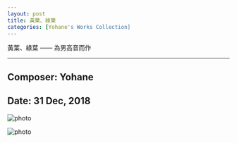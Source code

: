 ```yaml
---
layout: post
title: 黃葉、綠葉
categories: [Yohane's Works Collection]
---
```

黃葉、綠葉 —— 為男高音而作

----

## Composer: Yohane

## Date: 31 Dec, 2018

![photo](/maples/assets/Leaves/1.png)

![photo](/maples/assets/Leaves/2.png)